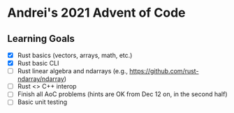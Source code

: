 # Andrei's 2021 Advent of Code

## Learning Goals
 - [X] Rust basics (vectors, arrays, math, etc.)
 - [X] Rust basic CLI
 - [ ] Rust linear algebra and ndarrays (e.g., https://github.com/rust-ndarray/ndarray)
 - [ ] Rust <> C++ interop
 - [ ] Finish all AoC problems (hints are OK from Dec 12 on, in the second half)
 - [ ] Basic unit testing
